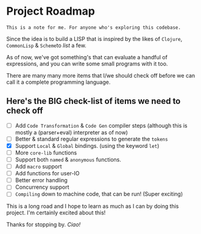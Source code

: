 # Project Roadmap

```text
This is a note for me. For anyone who's exploring this codebase.
```

Since the idea is to build a LISP that is inspired by the likes of `Clojure`, `CommonLisp` & `Scheme`to _list_ a few.

As of now, we've got something's that can evaluate a handful of expressions, and you can write some small programs with it too.

There are many many more items that I/we should check off before we can call it a complete programming language.

## Here's the BIG check-list of items we need to check off

-   [ ] Add `Code Transformation` & `Code Gen` compiler steps (although this is mostly a (parser+eval) interpreter as of now)
-   [ ] Better & standard regular expressions to generate the `tokens`
-   [x] Support `Local` & `Global` bindings. (using the keyword `let`)
-   [ ] More `core-lib` functions
-   [ ] Support both `named` & `anonymous` functions.
-   [ ] Add `macro` support
-   [ ] Add functions for user-IO
-   [ ] Better error handling
-   [ ] Concurrency support
-   [ ] `Compiling` down to machine code, that can be run! (Super exciting)

This is a long road and I hope to learn as much as I can by doing this project.
I'm certainly excited about this!

Thanks for stopping by. _Ciao!_
